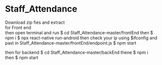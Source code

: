 # Staff_Attendance
Download zip fies and extract <br />
for Front end <br />
then open terminal and run $ cd Staff_Attendance-master/frontEnd
then $ npm i
$ npx react-native run-android
then check your ip using $ifconfig and past in Staff_Attendance-master/frontEnd/endpoint.js
$ npm start


then for backend 
$ cd Staff_Attendance-master/backEnd
thene $ npm i
then $ npm start
